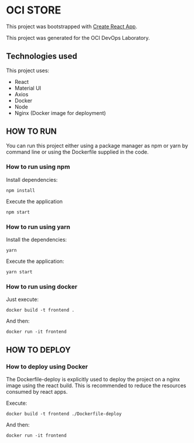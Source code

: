 # OCI STORE

This project was bootstrapped with [Create React App](https://github.com/facebook/create-react-app).


This project was generated for the OCI DevOps Laboratory.

## Technologies used
This project uses:
- React
- Material UI
- Axios
- Docker
- Node
- Nginx (Docker image for deployment)

## HOW TO RUN
You can run this project either using a package manager as npm or yarn by command line or using the Dockerfile supplied in the code.

### How to run using npm
Install dependencies: 
```
npm install
```

Execute the application
```
npm start
```

### How to run using yarn
Install the dependencies:
```
yarn
```

Execute the application: 
```
yarn start
```

### How to run using docker
Just execute:
```
docker build -t frontend .
```
And then:
```
docker run -it frontend
```

## HOW TO DEPLOY
### How to deploy using Docker
The Dockerfile-deploy is explicitly used to deploy the project on a nginx image using the react build. This is recommended to reduce the resources consumed by react apps.

Execute:
```
docker build -t frontend ./Dockerfile-deploy
```
And then:
```
docker run -it frontend
```